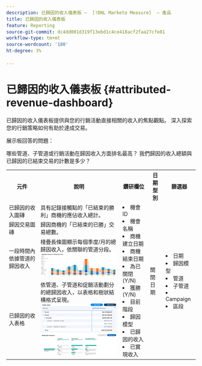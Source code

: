 ```yaml
---
description: 已歸因的收入儀表板 —  [!DNL Marketo Measure]  — 產品
title: 已歸因的收入儀表板
feature: Reporting
source-git-commit: dc4dd001d319f13ebd1c4ce418acf2faa27cfe81
workflow-type: tm+mt
source-wordcount: '180'
ht-degree: 3%

---
```


# 已歸因的收入儀表板 {#attributed-revenue-dashboard}

已歸因的收入儀表板提供與您的行銷活動直接相關的收入的焦點觀點。 深入探索您的行銷策略如何有助於達成交易。

展示板回答的問題：

哪些管道、子管道或行銷活動在歸因收入方面排名最高？
我們歸因的收入總額與已歸因的已結束交易的計數是多少？

<table style="table-layout:auto"> 
<tbody>
  <tr> 
   <th>元件</th> 
   <th>說明</th>
   <th>鑽研欄位</th>
   <th>日期型別</th>
   <th>篩選器</th>
  </tr>
  <tr>
    <td>已歸因的收入圖磚</td>
    <td>具有記錄接觸點的「已結束的勝利」商機的應佔收入總計。</td>
    <td rowspan="6"><li>機會 ID</li>
<li>機會名稱</li>
<li>商機建立日期</li>
<li>商機結束日期</li>
<li>為已關閉(Y/N)</li>
<li>獲勝(Y/N)</li>
<li>目前階段</li>
<li>歸因模型</li>
<li>已歸因的收入</li>
<li>已實現收入</li></td>
    <td rowspan="6">關閉日期</td>
    <td rowspan="6"><li>日期</li>
<li>歸因模型</li>
<li>管道</li>
<li>子管道</li>
<li>Campaign</li>
<li>區段</li></td>
  </tr>
  <tr>
    <td>歸因交易圖磚</td>
    <td>歸因商機的「已結束的已勝」交易總數。</td>
  </tr>
  <tr>
    <td>一段時間內依據管道的歸因收入</td>
    <td>棧疊長條圖顯示每個季度/月的總歸因收入，依關聯的管道分段。
    <br/><img src="assets/attributed-revenue-dashboard-1.png" width="600"></td>
  </tr>
  <tr>
    <td>已歸因的收入表格</td>
    <td>依管道、子管道和促銷活動劃分的總歸因收入，以表格和樹狀結構格式呈現。
    <br/><img src="assets/attributed-revenue-dashboard-2.png" width="600">
    <br/><img src="assets/attributed-revenue-dashboard-3.png" width="600"></td>
  </tr>
  </tr>
</tbody>
</table>
